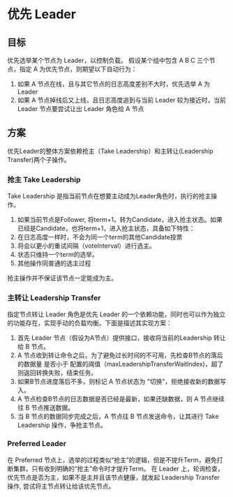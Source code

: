 # 优先 Leader  
## 目标
优先选举某个节点为 Leader，以控制负载。
假设某个组中包含 A B C 三个节点，指定 A 为优先节点，则期望以下自动行为：
1. 如果 A 节点在线，且与其它节点的日志高度差别不大时，优先选举 A 为 Leader
2. 如果 A 节点掉线后又上线，且日志高度追到与当前 Leader 较为接近时，当前 Leader 节点要尝试让出 Leader 角色给 A 节点

## 方案

优先Leader的整体方案依赖抢主（Take Leadership）和主转让(Leadership Transfer)两个子操作。

### 抢主 Take Leadership
Take Leadership 是指当前节点在想要主动成为Leader角色时，执行的抢主操作。
1. 如果当前节点是Follower, 将term+1，转为Candidate，进入抢主状态。如果已经是Candidate，也将term+1，进入抢主状态，具备如下特性：
2. 在日志高度一样时，不会为同一个term的其他Candidate投票
3. 将会以更小的重试间隔（voteInterval）进行选主。
4. 状态只维持一个term的选举。
5. 其他操作同普通的选主过程

抢主操作并不保证该节点一定能成为主。

### 主转让 Leadership Transfer

指定节点转让 Leader 角色是优先 Leader 的一个依赖功能，同时也可以作为独立的功能存在，实现手动的负载均衡。下面是描述其实现方案：

1. 首先 Leader 节点（假设为A节点）提供接口，接收将当前的Leadership 转让给 B 节点。
2. A 节点收到转让命令之后，为了避免过长时间的不可用，先检查B节点的落后的数据量 是否小于 配置的阈值（maxLeadershipTransferWaitIndex)，超了则返回转换失败，结束任务。
3. 如果B节点进度落后不多，则标记 A 节点状态为 "切换"，拒绝接收新的数据写入。
4. A 节点检查B节点的日志数据是否已经是最新，如果还缺数据，则 A 节点继续往 B 节点推送数据。
5. 当 B 节点的数据同步完成之后，A 节点往 B 节点发送命令，让其进行 Take Leadership 操作，争抢主节点。


### Preferred Leader
在 Preferred 节点上，选举的过程类似“抢主”的逻辑，但是不提升Term，避免打断集群。只有收到明确的“抢主”命令时才提升Term。
在 Leader 上，轮询检查，优先节点是否为主，如果不是主并且该节点健康，就发起 Leadership Transfer 操作, 尝试将主节点转让给该优先节点。
